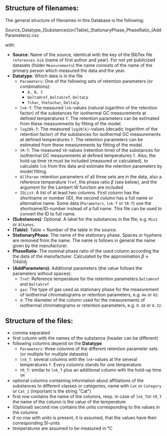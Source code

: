 ## Structure of filenames:

The general structure of filenames in this Database is the following:

Source\_Datatype\_(Substances)or(Table)\_StationaryPhase\_PhaseRatio\_(AddParameters).csv

with:
- **Source**: Name of the source, identical with the key of the BibTex file `references.bib` (name of first author and year). For not yet publicized datasets (folder `Measurements`) the name consists of the name of the primary person which measured the data and the year.
- **Datatype**: Which data is in the file
  - `Parameters`: One of the following sets of retention parameters (or combinations):
    - `A, B, C`
    - `DeltaHref`, `DeltaSref`, `DeltaCp`
    - `Tchar`, `thetachar`, `DeltaCp`
  - `lnk-T`: The measured `lnk`-values (natural logarithm of the retention factor) of the substances for isothermal GC measurements at defined temperatures `T`. The retention parameters can be estimated from these measurements by fitting of the model.
  - `log10k-T`: The measured `log10(k)`-values (decadic logarithm of the retention factor) of the substances for isothermal GC measurements at defined temperatures `T`. The retention parameters can be estimated from these measurements by fitting of the model.
  - `tR-T`: The measured `tR`-values (retention time) of the substances for isothermal GC measurements at defined temperatures `T`. Also, the hold-up time `tM` must be included (measured or calculated), to calculate `lnk` from this data and estimate the retention parameters by model fitting. 
  - `AllParam`: retention parameters of all three sets are in the data, also a reference temperature `Tref`, the phase ratio $\beta$ (see below), and the argument for the Lambert W function are included 
  - `IDList`: A list of at least two columns. First column has the shortname or number (ID), the second column has a full name or alternative name. Some data (`Parameters`, `lnk-T` or `tR-T`) use the shortname/ID-number instead of a full name. This file can be used to convert the ID to full name.
- **(Substances)**: Optional. A label for the substances in the file, e.g. `Mix1` or `Alkanes`. 
- **(Table)**: Table + Number of the table in the source.
- **StationaryPhase**: The name of the stationary phase. Spaces or hyphens are removed from the name. The name is follows in general the name given by the manufacturer.
- **PhaseRatio**: The nominal phase ratio of the used column according the the data of the manufacturer. Calculated by the approximation $\beta \approx 1/4 d/d_f$
- **(AddParameters)**: Additional parameters (the value follows the parameters without spaces):
  - `Tref`: Reference temperature for the retention parameters `DeltaHref` and `DeltaSref`
  - `gas`: The type of gas used as stationary phase for the measurement of isothermal chromatograms or retention parameters, e.g. `He` or `H2`.
  - `d`: The diameter of the column used for the measurements of isothermal chromatograms or retention parameters, e.g. `0.10` or `0.32`.

## Structure of the files:

- comma separated
- first column with the names of the substance (header can be different)
- following columns depend on the **Datatype**
  - `Parameters`: three columns of the different retention parameter sets (or multiple for multiple datasets)
  - `lnk_T`: several columns with the `lnk`-values at the several temperatures `T`. Every columns stands for one temperature.
  - `tR_T`: similar to `lnk_T` plus an additional column with the hold-up time `tM`
- optional columns containing information about affiliations of the substances to different classes or categories, name with `Cat` or `Category` or `Cat_1` (important is the string "Cat") 
- first row contains the name of the columns, resp. in case of `lnk_T`or `tR_T` the name of the column is the value of the temperature
- (Optional) second row contains the units corresponding to the values in the columns
- if no row with units is present, it is assumed, that the values have their corresponding SI-units
- temperatures are assumed to be measured in °C